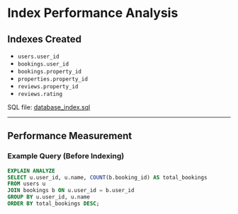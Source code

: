 # Index Performance Analysis

## Indexes Created
- `users.user_id`
- `bookings.user_id`
- `bookings.property_id`
- `properties.property_id`
- `reviews.property_id`
- `reviews.rating`

SQL file: [database_index.sql](./database_index.sql)

---

## Performance Measurement

### Example Query (Before Indexing)
```sql
EXPLAIN ANALYZE
SELECT u.user_id, u.name, COUNT(b.booking_id) AS total_bookings
FROM users u
JOIN bookings b ON u.user_id = b.user_id
GROUP BY u.user_id, u.name
ORDER BY total_bookings DESC;
